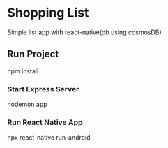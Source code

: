 # Shopping List  
Simple list app with react-native(db using cosmosDB)  
## Run Project  
npm install  
### Start Express Server  
nodemon app  
### Run React Native App  
npx react-native run-android  

